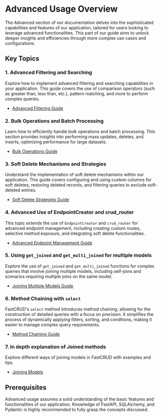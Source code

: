 # Advanced Usage Overview

The Advanced section of our documentation delves into the sophisticated capabilities and features of our application, tailored for users looking to leverage advanced functionalities. This part of our guide aims to unlock deeper insights and efficiencies through more complex use cases and configurations.

## Key Topics

### 1. Advanced Filtering and Searching
Explore how to implement advanced filtering and searching capabilities in your application. This guide covers the use of comparison operators (such as greater than, less than, etc.), pattern matching, and more to perform complex queries.

- [Advanced Filtering Guide](crud.md#advanced-filters)

### 2. Bulk Operations and Batch Processing
Learn how to efficiently handle bulk operations and batch processing. This section provides insights into performing mass updates, deletes, and inserts, optimizing performance for large datasets.

- [Bulk Operations Guide](crud.md#allow-multiple-updates-and-deletes)

### 3. Soft Delete Mechanisms and Strategies
Understand the implementation of soft delete mechanisms within our application. This guide covers configuring and using custom columns for soft deletes, restoring deleted records, and filtering queries to exclude soft-deleted entries.

- [Soft Delete Strategies Guide](endpoint.md#custom-soft-delete)

### 4. Advanced Use of EndpointCreator and crud_router
This topic extends the use of `EndpointCreator` and `crud_router` for advanced endpoint management, including creating custom routes, selective method exposure, and integrating soft delete functionalities.

- [Advanced Endpoint Management Guide](endpoint.md#advanced-use-of-endpointcreator)

### 5. Using `get_joined` and `get_multi_joined` for multiple models
Explore the use of `get_joined` and `get_multi_joined` functions for complex queries that involve joining multiple models, including self-joins and scenarios requiring multiple joins on the same model.

- [Joining Multiple Models Guide](crud.md#using-get_joined-and-get_multi_joined-for-multiple-models)

### 6. Method Chaining with `select`
FastCRUD's `select` method introduces method chaining, allowing for the construction of detailed queries with a focus on precision. It simplifies the process of dynamically applying filters, sorting, and conditions, making it easier to manage complex query requirements.

- [Method Chaining Guide](crud.md#enhanced-query-capabilities-with-method-chaining)

### 7. In depth explanation of Joined methods
Explore different ways of joining models in FastCRUD with examples and tips.

- [Joining Models](joins.md#applying-joins-in-fastcrud-methods)

## Prerequisites
Advanced usage assumes a solid understanding of the basic features and functionalities of our application. Knowledge of FastAPI, SQLAlchemy, and Pydantic is highly recommended to fully grasp the concepts discussed.
